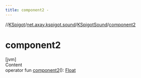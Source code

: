 ```yaml
---
title: component2 -
---
```

//[KSpigot](../../index.md)/[net.axay.kspigot.sound](../index.md)/[KSpigotSound](index.md)/[component2](component2.md)



# component2  
[jvm]  
Content  
operator fun [component2](component2.md)(): [Float](https://kotlinlang.org/api/latest/jvm/stdlib/kotlin/-float/index.html)  




